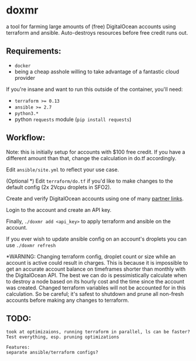 # doxmr
a tool for farming large amounts of (free) DigitalOcean accounts using terraform and ansible. Auto-destroys resources before free credit runs out. 

## Requirements:
  - `docker`
  - being a cheap asshole willing to take advantage of a fantastic cloud provider

If you're insane and want to run this outside of the container, you'll need:
  - `terraform >= 0.13`
  - `ansible >= 2.7`
  - `python3.*`
  -  python `requests` module (`pip install requests`)

## Workflow:
Note: this is initially setup for accounts with $100 free credit. If you have a different amount than that, change the calculation in do.tf accordingly.

Edit `ansible/site.yml` to reflect your use case.

(Optional \*) Edit `terraform/do.tf` if you'd like to make changes to the default config (2x 2Vcpu droplets in SFO2).

Create and verify DigitalOcean accounts using one of many [partner links](https://do.co/lnl).

Login to the account and create an API key.

Finally, `./doxmr add <api_key>` to apply terraform and ansible on the account. 

If you ever wish to update ansible config on an account's droplets you can use `./doxmr refresh`


\*WARNING: Changing terraform config, droplet count or size while an account is active could result in charges. This is because it is impossible to get an accurate account balance on timeframes shorter than monthly with the DigitalOcean API. The best we can do is pessimistically calculate when to destroy a node based on its hourly cost and the time since the account was created. Changed terraform variables will not be accounted for in this calculation. So be careful; it's safest to shutdown and prune all non-fresh accounts before making any changes to terraform.

## TODO:
```
took at optimizaions, running terraform in parallel, ls can be faster?
Test everything, esp. pruning optimizations

Features:
separate ansible/terraform configs?
```
